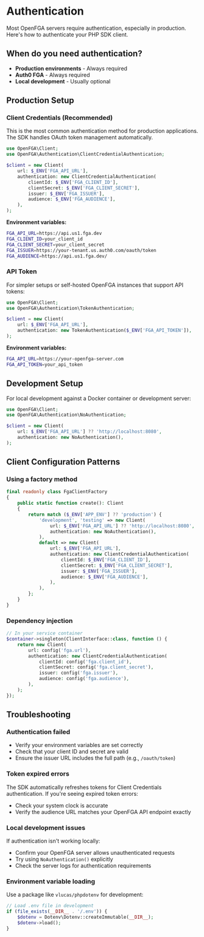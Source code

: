 # Authentication

Most OpenFGA servers require authentication, especially in production. Here's how to authenticate your PHP SDK client.

## When do you need authentication?

- **Production environments** - Always required
- **Auth0 FGA** - Always required
- **Local development** - Usually optional

## Production Setup

### Client Credentials (Recommended)

This is the most common authentication method for production applications. The SDK handles OAuth token management automatically.

```php
use OpenFGA\Client;
use OpenFGA\Authentication\ClientCredentialAuthentication;

$client = new Client(
    url: $_ENV['FGA_API_URL'],
    authentication: new ClientCredentialAuthentication(
        clientId: $_ENV['FGA_CLIENT_ID'],
        clientSecret: $_ENV['FGA_CLIENT_SECRET'],
        issuer: $_ENV['FGA_ISSUER'],
        audience: $_ENV['FGA_AUDIENCE'],
    ),
);
```

**Environment variables:**
```bash
FGA_API_URL=https://api.us1.fga.dev
FGA_CLIENT_ID=your_client_id
FGA_CLIENT_SECRET=your_client_secret
FGA_ISSUER=https://your-tenant.us.auth0.com/oauth/token
FGA_AUDIENCE=https://api.us1.fga.dev/
```

### API Token

For simpler setups or self-hosted OpenFGA instances that support API tokens:

```php
use OpenFGA\Client;
use OpenFGA\Authentication\TokenAuthentication;

$client = new Client(
    url: $_ENV['FGA_API_URL'],
    authentication: new TokenAuthentication($_ENV['FGA_API_TOKEN']),
);
```

**Environment variables:**
```bash
FGA_API_URL=https://your-openfga-server.com
FGA_API_TOKEN=your_api_token
```

## Development Setup

For local development against a Docker container or development server:

```php
use OpenFGA\Client;
use OpenFGA\Authentication\NoAuthentication;

$client = new Client(
    url: $_ENV['FGA_API_URL'] ?? 'http://localhost:8080',
    authentication: new NoAuthentication(),
);
```

## Client Configuration Patterns

### Using a factory method

```php
final readonly class FgaClientFactory
{
    public static function create(): Client
    {
        return match ($_ENV['APP_ENV'] ?? 'production') {
            'development', 'testing' => new Client(
                url: $_ENV['FGA_API_URL'] ?? 'http://localhost:8080',
                authentication: new NoAuthentication(),
            ),
            default => new Client(
                url: $_ENV['FGA_API_URL'],
                authentication: new ClientCredentialAuthentication(
                    clientId: $_ENV['FGA_CLIENT_ID'],
                    clientSecret: $_ENV['FGA_CLIENT_SECRET'],
                    issuer: $_ENV['FGA_ISSUER'],
                    audience: $_ENV['FGA_AUDIENCE'],
                ),
            ),
        };
    }
}
```

### Dependency injection

```php
// In your service container
$container->singleton(ClientInterface::class, function () {
    return new Client(
        url: config('fga.url'),
        authentication: new ClientCredentialAuthentication(
            clientId: config('fga.client_id'),
            clientSecret: config('fga.client_secret'),
            issuer: config('fga.issuer'),
            audience: config('fga.audience'),
        ),
    );
});
```

## Troubleshooting

### Authentication failed

- Verify your environment variables are set correctly
- Check that your client ID and secret are valid
- Ensure the issuer URL includes the full path (e.g., `/oauth/token`)

### Token expired errors

The SDK automatically refreshes tokens for Client Credentials authentication. If you're seeing expired token errors:

- Check your system clock is accurate
- Verify the audience URL matches your OpenFGA API endpoint exactly

### Local development issues

If authentication isn't working locally:

- Confirm your OpenFGA server allows unauthenticated requests
- Try using `NoAuthentication()` explicitly
- Check the server logs for authentication requirements

### Environment variable loading

Use a package like `vlucas/phpdotenv` for development:

```php
// Load .env file in development
if (file_exists(__DIR__ . '/.env')) {
    $dotenv = Dotenv\Dotenv::createImmutable(__DIR__);
    $dotenv->load();
}
```
